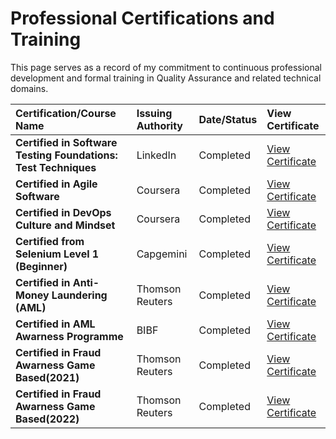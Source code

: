  # Professional Certifications and Training

This page serves as a record of my commitment to continuous professional development and formal training in Quality Assurance and related technical domains.

| Certification/Course Name | Issuing Authority | Date/Status | View Certificate |
| :--- | :--- | :--- | :--- |
| **Certified in Software Testing Foundations: Test Techniques** | LinkedIn | Completed | [View Certificate](./Testing_Foundations.pdf) |
| **Certified in Agile Software** | Coursera | Completed | [View Certificate](./Coursera_Agile.pdf) |
| **Certified in DevOps Culture and Mindset** | Coursera | Completed | [View Certificate](./Coursera_DevOps.pdf) |
| **Certified from Selenium Level 1 (Beginner)** | Capgemini | Completed | [View Certificate](./Selenium_L1_certificate.pdf) |
| **Certified in Anti-Money Laundering (AML)** | Thomson Reuters | Completed | [View Certificate](./AML_Certificate.pdf) |
| **Certified in AML Awarness Programme** | BIBF | Completed | [View Certificate](./BIBF_AML.pdf) |
| **Certified in Fraud Awarness Game Based(2021)** | Thomson Reuters | Completed | [View Certificate](./Fraud_Awarness_2021.pdf) |
| **Certified in Fraud Awarness Game Based(2022)** | Thomson Reuters | Completed | [View Certificate](./Fraud_Awarness_2022.pdf) |

